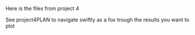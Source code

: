 Here is the files from project 4

See project4PLAN to navigate swiftly as a fox trough the results you want to plot

